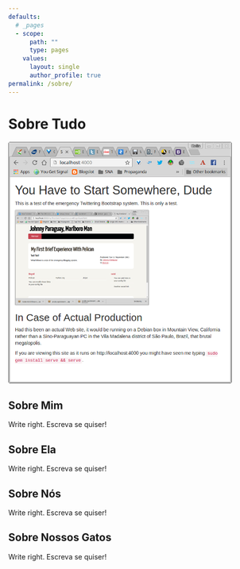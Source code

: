 ```yaml
---
defaults:
  # _pages
  - scope:
      path: ""
      type: pages
    values:
      layout: single
      author_profile: true
permalink: /sobre/
---
```


# Sobre Tudo

![](https://raw.githubusercontent.com/bretonio/bretonio.github.io/master/images/bootcampscaled.png)

## Sobre Mim 

Write right. Escreva se quiser!

## Sobre Ela

Write right. Escreva se quiser!

## Sobre Nós 

Write right. Escreva se quiser!

## Sobre Nossos Gatos

Write right. Escreva se quiser!
